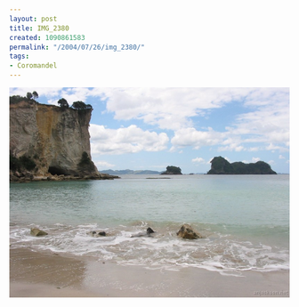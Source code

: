 ```yaml
---
layout: post
title: IMG_2380
created: 1090861583
permalink: "/2004/07/26/img_2380/"
tags:
- Coromandel
---
```


<img src="/image/images/img_2380-799.jpg"/>

